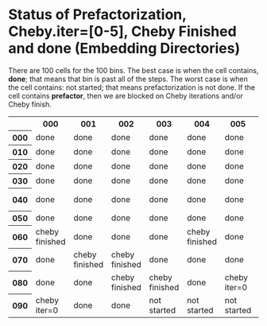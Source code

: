 # Status of Prefactorization, Cheby.iter=[0-5], Cheby Finished and done (Embedding Directories)
There are 100 cells for the 100 bins.  The best case is when the cell contains, <b>done</b>; that means that bin is past all of the steps.
The worst case is when the cell contains: not started; that means prefactorization is not done.
If the cell contains <b>prefactor</b>, then we are blocked on Cheby iterations and/or Cheby finish.
<table><tr><th></th>
<th>000</th><th>001</th><th>002</th><th>003</th><th>004</th><th>005</th><th>006</th><th>007</th><th>008</th><th>009</th></tr><tr><th>000</th><td>done</td>
<td>done</td>
<td>done</td>
<td>done</td>
<td>done</td>
<td>done</td>
<td>done</td>
<td>done</td>
<td>done</td>
<td>done</td>
</tr><tr><th>010</th><td>done</td>
<td>done</td>
<td>done</td>
<td>done</td>
<td>done</td>
<td>done</td>
<td>done</td>
<td>done</td>
<td>done</td>
<td>done</td>
</tr><tr><th>020</th><td>done</td>
<td>done</td>
<td>done</td>
<td>done</td>
<td>done</td>
<td>done</td>
<td>done</td>
<td>done</td>
<td>done</td>
<td>done</td>
</tr><tr><th>030</th><td>done</td>
<td>done</td>
<td>done</td>
<td>done</td>
<td>done</td>
<td>done</td>
<td>done</td>
<td>done</td>
<td>done</td>
<td>done</td>
</tr><tr><th>040</th><td>done</td>
<td>done</td>
<td>done</td>
<td>done</td>
<td>done</td>
<td>done</td>
<td>done</td>
<td>done</td>
<td>cheby finished</td>
<td>done</td>
</tr><tr><th>050</th><td>done</td>
<td>done</td>
<td>done</td>
<td>done</td>
<td>done</td>
<td>done</td>
<td>done</td>
<td>done</td>
<td>done</td>
<td>done</td>
</tr><tr><th>060</th><td>cheby finished</td>
<td>done</td>
<td>done</td>
<td>done</td>
<td>cheby finished</td>
<td>done</td>
<td>done</td>
<td>done</td>
<td>done</td>
<td>done</td>
</tr><tr><th>070</th><td>done</td>
<td>cheby finished</td>
<td>cheby finished</td>
<td>done</td>
<td>done</td>
<td>done</td>
<td>done</td>
<td>done</td>
<td>done</td>
<td>done</td>
</tr><tr><th>080</th><td>done</td>
<td>done</td>
<td>cheby finished</td>
<td>cheby finished</td>
<td>done</td>
<td>cheby iter=0</td>
<td>cheby finished</td>
<td>cheby finished</td>
<td>cheby iter=0</td>
<td>cheby iter=0</td>
</tr><tr><th>090</th><td>cheby iter=0</td>
<td>done</td>
<td>done</td>
<td>not started</td>
<td>not started</td>
<td>not started</td>
<td>done</td>
<td>not started</td>
<td>done</td>
<td>not started</td>
</tr></table>
